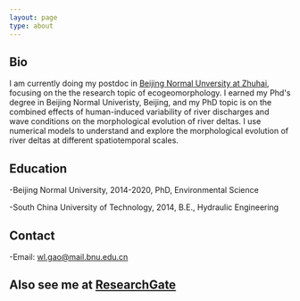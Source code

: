 ```yaml
---
layout: page
type: about
---
```


## Bio

I am currently doing my postdoc in [Beijing Normal Unversity at Zhuhai](https://zhuhai.bnu.edu.cn), focusing on the the research topic of ecogeomorphology. I earned my Phd's degree in Beijing Normal Univeristy, Beijing, and my PhD topic is on the combined effects of human-induced variability of river discharges and wave conditions on the morphological evolution of river deltas. I use numerical models to understand and explore the morphological evolution of river deltas at different spatiotemporal scales.

## Education

-Beijing Normal University, 2014-2020, PhD, Environmental Science 

-South China University of Technology, 2014, B.E., Hydraulic Engineering

## Contact

-Email: wl.gao@mail.bnu.edu.cn

## Also see me at [ResearchGate](https://www.researchgate.net/profile/Weilun_Gao2)



